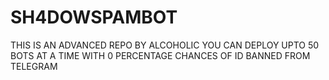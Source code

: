 # SH4DOWSPAMBOT
THIS IS AN ADVANCED REPO BY ALCOHOLIC YOU CAN DEPLOY UPTO 50 BOTS AT A TIME WITH 0 PERCENTAGE CHANCES OF ID BANNED FROM TELEGRAM
